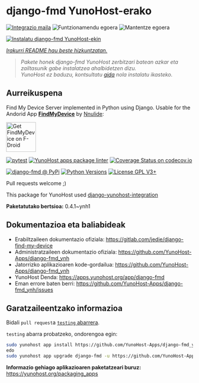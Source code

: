 <!--
Ohart ongi: README hau automatikoki sortu da <https://github.com/YunoHost/apps/tree/master/tools/readme_generator>ri esker
EZ editatu eskuz.
-->

# django-fmd YunoHost-erako

[![Integrazio maila](https://dash.yunohost.org/integration/django-fmd.svg)](https://dash.yunohost.org/appci/app/django-fmd) ![Funtzionamendu egoera](https://ci-apps.yunohost.org/ci/badges/django-fmd.status.svg) ![Mantentze egoera](https://ci-apps.yunohost.org/ci/badges/django-fmd.maintain.svg)

[![Instalatu django-fmd YunoHost-ekin](https://install-app.yunohost.org/install-with-yunohost.svg)](https://install-app.yunohost.org/?app=django-fmd)

*[Irakurri README hau beste hizkuntzatan.](./ALL_README.md)*

> *Pakete honek django-fmd YunoHost zerbitzari batean azkar eta zailtasunik gabe instalatzea ahalbidetzen dizu.*  
> *YunoHost ez baduzu, kontsultatu [gida](https://yunohost.org/install) nola instalatu ikasteko.*

## Aurreikuspena

Find My Device Server implemented in Python using Django.
Usable for the Andorid App [**FindMyDevice**](https://gitlab.com/Nulide/findmydevice/) by [Nnulide](https://nulide.de/):

[<img src="https://fdroid.gitlab.io/artwork/badge/get-it-on.png" alt="Get FindMyDevice on F-Droid" height="80">](https://f-droid.org/packages/de.nulide.findmydevice/)

[![pytest](https://github.com/YunoHost-Apps/django-fmd_ynh/actions/workflows/pytest.yml/badge.svg?branch=master)](https://github.com/YunoHost-Apps/django-fmd_ynh/actions/workflows/pytest.yml) [![YunoHost apps package linter](https://github.com/YunoHost-Apps/django-fmd_ynh/actions/workflows/package_linter.yml/badge.svg)](https://github.com/YunoHost-Apps/django-fmd_ynh/actions/workflows/package_linter.yml) [![Coverage Status on codecov.io](https://codecov.io/gh/YunoHost-Apps/django-fmd_ynh/branch/master/graph/badge.svg)](https://codecov.io/gh/YunoHost-Apps/django-fmd_ynh)

[![django-fmd @ PyPi](https://img.shields.io/pypi/v/django-fmd?label=django-fmd%20%40%20PyPi)](https://pypi.org/project/django-fmd/)
[![Python Versions](https://img.shields.io/pypi/pyversions/django-fmd)](https://gitlab.com/jedie/django-find-my-device/-/blob/main/pyproject.toml)
[![License GPL V3+](https://img.shields.io/pypi/l/django-fmd)](https://gitlab.com/jedie/django-find-my-device/-/blob/main/LICENSE)

Pull requests welcome ;)

This package for YunoHost used [django-yunohost-integration](https://github.com/YunoHost-Apps/django_yunohost_integration)


**Paketatutako bertsioa:** 0.4.1~ynh1
## Dokumentazioa eta baliabideak

- Erabiltzaileen dokumentazio ofiziala: <https://gitlab.com/jedie/django-find-my-device>
- Administratzaileen dokumentazio ofiziala: <https://github.com/YunoHost-Apps/django-fmd_ynh>
- Jatorrizko aplikazioaren kode-gordailua: <https://github.com/YunoHost-Apps/django-fmd_ynh>
- YunoHost Denda: <https://apps.yunohost.org/app/django-fmd>
- Eman errore baten berri: <https://github.com/YunoHost-Apps/django-fmd_ynh/issues>

## Garatzaileentzako informazioa

Bidali `pull request`a [`testing` abarrera](https://github.com/YunoHost-Apps/django-fmd_ynh/tree/testing).

`testing` abarra probatzeko, ondorengoa egin:

```bash
sudo yunohost app install https://github.com/YunoHost-Apps/django-fmd_ynh/tree/testing --debug
edo
sudo yunohost app upgrade django-fmd -u https://github.com/YunoHost-Apps/django-fmd_ynh/tree/testing --debug
```

**Informazio gehiago aplikazioaren paketatzeari buruz:** <https://yunohost.org/packaging_apps>

